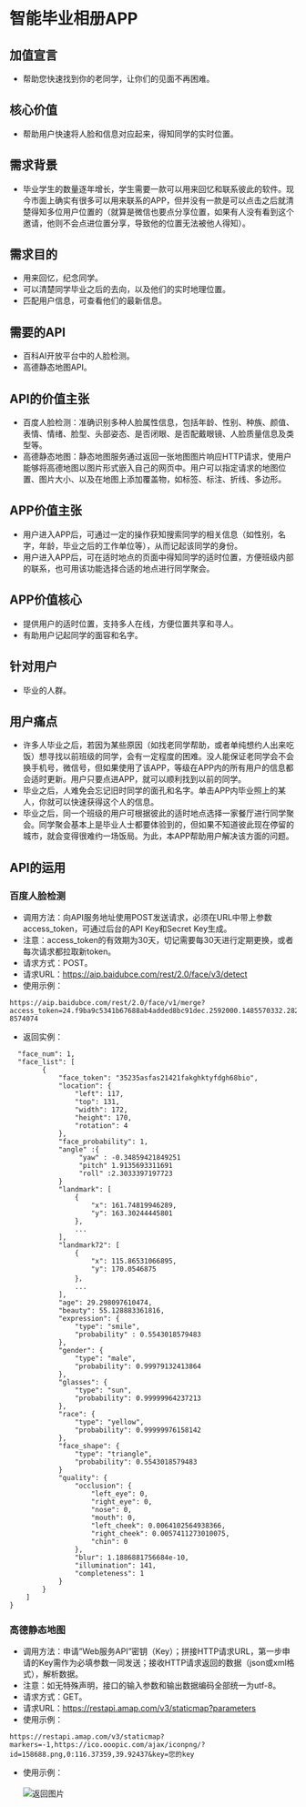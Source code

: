 # 智能毕业相册APP

## 加值宣言
- 帮助您快速找到你的老同学，让你们的见面不再困难。

## 核心价值
- 帮助用户快速将人脸和信息对应起来，得知同学的实时位置。

## 需求背景
- 毕业学生的数量逐年增长，学生需要一款可以用来回忆和联系彼此的软件。现今市面上确实有很多可以用来联系的APP，但并没有一款是可以点击之后就清楚得知多位用户位置的（就算是微信也要点分享位置，如果有人没有看到这个邀请，他则不会点进位置分享，导致他的位置无法被他人得知）。

## 需求目的
- 用来回忆，纪念同学。
- 可以清楚同学毕业之后的去向，以及他们的实时地理位置。
- 匹配用户信息，可查看他们的最新信息。

## 需要的API
- 百科AI开放平台中的人脸检测。
- 高德静态地图API。

## API的价值主张
- 百度人脸检测：准确识别多种人脸属性信息，包括年龄、性别、种族、颜值、表情、情绪、脸型、头部姿态、是否闭眼、是否配戴眼镜、人脸质量信息及类型等。
- 高德静态地图：静态地图服务通过返回一张地图图片响应HTTP请求，使用户能够将高德地图以图片形式嵌入自己的网页中。用户可以指定请求的地图位置、图片大小、以及在地图上添加覆盖物，如标签、标注、折线、多边形。

## APP价值主张
- 用户进入APP后，可通过一定的操作获知搜索同学的相关信息（如性别，名字，年龄，毕业之后的工作单位等），从而记起该同学的身份。
- 用户进入APP后，可在适时地点的页面中得知同学的适时位置，方便班级内部的联系，也可用该功能选择合适的地点进行同学聚会。

## APP价值核心
- 提供用户的适时位置，支持多人在线，方便位置共享和寻人。
- 有助用户记起同学的面容和名字。

## 针对用户
- 毕业的人群。

## 用户痛点
- 许多人毕业之后，若因为某些原因（如找老同学帮助，或者单纯想约人出来吃饭）想寻找以前班级的同学，会有一定程度的困难。没人能保证老同学会不会换手机号，微信号，但如果使用了该APP，等级在APP内的所有用户的信息都会适时更新。用户只要点进APP，就可以顺利找到以前的同学。
- 毕业之后，人难免会忘记旧时同学的面孔和名字。单击APP内毕业照上的某人，你就可以快速获得这个人的信息。
- 毕业之后，同一个班级的用户可根据彼此的适时地点选择一家餐厅进行同学聚会。同学聚会基本上是毕业人士都要体验到的，但如果不知道彼此现在停留的城市，就会变得很难约一场饭局。为此，本APP帮助用户解决该方面的问题。

## API的运用
### 百度人脸检测
- 调用方法：向API服务地址使用POST发送请求，必须在URL中带上参数access_token，可通过后台的API Key和Secret Key生成。
- 注意：access_token的有效期为30天，切记需要每30天进行定期更换，或者每次请求都拉取新token。
- 请求方式：POST。
- 请求URL：https://aip.baidubce.com/rest/2.0/face/v3/detect
- 使用示例：
```
https://aip.baidubce.com/rest/2.0/face/v1/merge?access_token=24.f9ba9c5341b67688ab4added8bc91dec.2592000.1485570332.282335-8574074
```
- 返回实例：
```{	
  "face_num": 1,
  "face_list": [
        {
            "face_token": "35235asfas21421fakghktyfdgh68bio",
            "location": { 
                "left": 117,
                "top": 131,
                "width": 172,
                "height": 170,
                "rotation": 4
            },
            "face_probability": 1,
            "angle" :{
                 "yaw" : -0.34859421849251
                 "pitch" 1.9135693311691  
                 "roll" :2.3033397197723  
            }
            "landmark": [  
                {
                    "x": 161.74819946289,
                    "y": 163.30244445801
                },
                ...
            ],
            "landmark72": [ 
                {
                    "x": 115.86531066895,
                    "y": 170.0546875
                }，
                ...
            ],
            "age": 29.298097610474,
            "beauty": 55.128883361816,
            "expression": {
                "type": "smile",
                "probability" : 0.5543018579483
            },
            "gender": {
                "type": "male",
                "probability": 0.99979132413864
            },
            "glasses": {
    			"type": "sun",
                "probability": 0.99999964237213
            },
            "race": {
                "type": "yellow",
                "probability": 0.99999976158142
            },
            "face_shape": {
                "type": "triangle",
                "probability": 0.5543018579483
            }
            "quality": {
                "occlusion": {
                    "left_eye": 0,
                    "right_eye": 0,
                    "nose": 0,
                    "mouth": 0,
                    "left_cheek": 0.0064102564938366,
                    "right_cheek": 0.0057411273010075,
                    "chin": 0
                },
                "blur": 1.1886881756684e-10,
                "illumination": 141,
                "completeness": 1
            }
        }
    ]
}
```
### 高德静态地图
- 调用方法：申请”Web服务API”密钥（Key）；拼接HTTP请求URL，第一步申请的Key需作为必填参数一同发送；接收HTTP请求返回的数据（json或xml格式），解析数据。
- 注意：如无特殊声明，接口的输入参数和输出数据编码全部统一为utf-8。
- 请求方式：GET。
- 请求URL：https://restapi.amap.com/v3/staticmap?parameters
- 使用示例：
```
https://restapi.amap.com/v3/staticmap?markers=-1,https://ico.ooopic.com/ajax/iconpng/?id=158688.png,0:116.37359,39.92437&key=您的key
```
- 使用示例：<br></br>
![返回图片](https://restapi.amap.com/v3/staticmap?location=116.481485,39.990464&zoom=10&size=750*300&markers=mid,,A:116.481485,39.990464&key=ee95e52bf08006f63fd29bcfbcf21df0)
